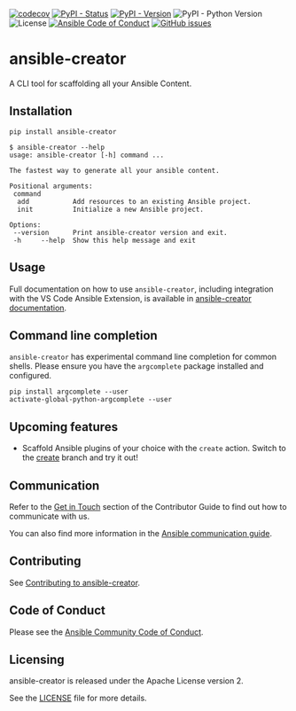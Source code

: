 [![codecov](https://codecov.io/github/ansible/ansible-creator/graph/badge.svg?token=QZKqxsNNsL)](https://codecov.io/github/ansible/ansible-creator)
[![PyPI - Status](https://img.shields.io/pypi/status/ansible-creator)](https://pypi.org/project/ansible-creator/)
[![PyPI - Version](https://img.shields.io/pypi/v/ansible-creator)](https://pypi.org/project/ansible-creator/)
![PyPI - Python Version](https://img.shields.io/pypi/pyversions/ansible-creator)
![License](https://img.shields.io/github/license/ansible/ansible-creator)
[![Ansible Code of Conduct](https://img.shields.io/badge/Code%20of%20Conduct-Ansible-silver.svg)](https://docs.ansible.com/ansible/latest/community/code_of_conduct.html)
[![GitHub issues](https://img.shields.io/github/issues/ansible/ansible-creator)](https://github.com/ansible/ansible-creator/issues)

# ansible-creator

A CLI tool for scaffolding all your Ansible Content.

## Installation

```shell
pip install ansible-creator
```

```shell
$ ansible-creator --help
usage: ansible-creator [-h] command ...

The fastest way to generate all your ansible content.

Positional arguments:
 command
  add           Add resources to an existing Ansible project.
  init          Initialize a new Ansible project.

Options:
 --version      Print ansible-creator version and exit.
 -h     --help  Show this help message and exit
```

## Usage

Full documentation on how to use `ansible-creator`, including integration with
the VS Code Ansible Extension, is available in
[ansible-creator documentation](https://ansible.readthedocs.io/projects/creator/).

## Command line completion

`ansible-creator` has experimental command line completion for common shells.
Please ensure you have the `argcomplete` package installed and configured.

```shell
pip install argcomplete --user
activate-global-python-argcomplete --user
```

## Upcoming features

- Scaffold Ansible plugins of your choice with the `create` action. Switch to
  the [create](https://github.com/ansible-community/ansible-creator/tree/create)
  branch and try it out!

## Communication

Refer to the
[Get in Touch](https://ansible.readthedocs.io/projects/creator/contributing/#get-in-touch)
section of the Contributor Guide to find out how to communicate with us.

You can also find more information in the
[Ansible communication guide](https://docs.ansible.com/ansible/devel/community/communication.html).

## Contributing

See
[Contributing to ansible-creator](https://ansible.readthedocs.io/projects/creator/contributing/).

## Code of Conduct

Please see the
[Ansible Community Code of Conduct](https://docs.ansible.com/ansible/latest/community/code_of_conduct.html).

## Licensing

ansible-creator is released under the Apache License version 2.

See the [LICENSE](https://github.com/ansible/ansible-creator/blob/main/LICENSE)
file for more details.
